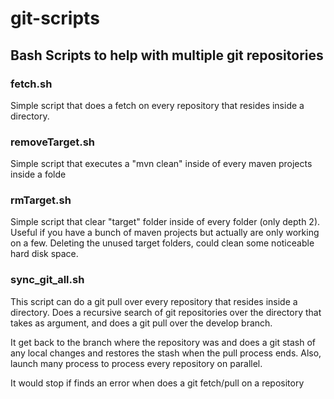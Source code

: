 # git-scripts
## Bash Scripts to help with multiple git repositories

### fetch.sh

Simple script that does a fetch on every repository that resides inside a
directory.

### removeTarget.sh

Simple script that executes a "mvn clean" inside of every maven projects inside
a folde

### rmTarget.sh

Simple script that clear "target" folder inside of every folder (only depth 2).
Useful if you have a bunch of maven projects but actually are only working on
a few. Deleting the unused target folders, could clean some noticeable hard
disk space.

### sync_git_all.sh

This script can do a git pull over every repository that resides inside a directory.
Does a recursive search of git repositories over the directory that takes as
argument, and does a git pull over the develop branch.

It get back to the branch where the repository was and does a git stash of any
local changes and restores the stash when the pull process ends.
Also, launch many process to process every repository on parallel.

It would stop if finds an error when does a git fetch/pull on a repository


